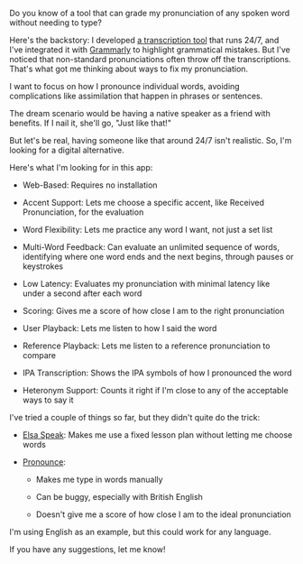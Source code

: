 Do you know of a tool that can grade my pronunciation of any spoken word without needing to type?

Here's the backstory: I developed [a transcription tool](https://github.com/8ta4/say) that runs 24/7, and I've integrated it with [Grammarly](https://www.grammarly.com) to highlight grammatical mistakes. But I've noticed that non-standard pronunciations often throw off the transcriptions. That's what got me thinking about ways to fix my pronunciation.

I want to focus on how I pronounce individual words, avoiding complications like assimilation that happen in phrases or sentences.

The dream scenario would be having a native speaker as a friend with benefits. If I nail it, she'll go, "Just like that!"

But let's be real, having someone like that around 24/7 isn't realistic. So, I'm looking for a digital alternative.

Here's what I'm looking for in this app:

- Web-Based: Requires no installation

- Accent Support: Lets me choose a specific accent, like Received Pronunciation, for the evaluation

- Word Flexibility: Lets me practice any word I want, not just a set list

- Multi-Word Feedback: Can evaluate an unlimited sequence of words, identifying where one word ends and the next begins, through pauses or keystrokes

- Low Latency: Evaluates my pronunciation with minimal latency like under a second after each word

- Scoring: Gives me a score of how close I am to the right pronunciation

- User Playback: Lets me listen to how I said the word

- Reference Playback: Lets me listen to a reference pronunciation to compare

- IPA Transcription: Shows the IPA symbols of how I pronounced the word

- Heteronym Support: Counts it right if I'm close to any of the acceptable ways to say it

I've tried a couple of things so far, but they didn't quite do the trick:

- [Elsa Speak](https://elsaspeak.com): Makes me use a fixed lesson plan without letting me choose words

- [Pronounce](https://www.getpronounce.com):

   - Makes me type in words manually

   - Can be buggy, especially with British English

   - Doesn't give me a score of how close I am to the ideal pronunciation

I'm using English as an example, but this could work for any language.

If you have any suggestions, let me know!
